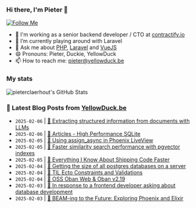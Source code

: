 ### Hi there, I'm Pieter 👋  
[![Follow Me](https://img.shields.io/github/followers/pieterclaerhout?label=Follow&style=social)](https://github.com/pieterclaerhout)

- 🏢 I'm working as a senior backend developer / CTO at [contractify.io](https://contractify.io)
- 🌱 I’m currently playing around with Laravel
- 💬 Ask me about [PHP](https://php.net), [Laravel](http://laravel.com) and [VueJS](https://vuejs.org)
- 😄 Pronouns: Pieter, Duckie, YellowDuck
- 📫 How to reach me: pieter@yellowduck.be

### My stats

![pieterclaerhout's GitHub Stats](https://github-readme-stats.vercel.app/api?username=pieterclaerhout&show_icons=true&count_private=true&line_height=40)

### 📩 Latest Blog Posts from [YellowDuck.be](https://www.yellowduck.be/)
<!-- BLOG-POST-LIST:START -->
- `2025-02-06` | [🔗 Extracting structured information from documents with LLMs](https://www.yellowduck.be/posts/extracting-structured-information-from-documents-with-llms)  
- `2025-02-06` | [🔗 Articles - High Performance SQLite](https://www.yellowduck.be/posts/articles-high-performance-sqlite)  
- `2025-02-05` | [🐥 Using assign_async in Phoenix LiveView](https://www.yellowduck.be/posts/using-assign-async-in-phoenix-liveview)  
- `2025-02-05` | [🔗 Faster similarity search performance with pgvector indexes](https://www.yellowduck.be/posts/faster-similarity-search-performance-with-pgvector-indexes)  
- `2025-02-05` | [🔗 Everything I Know About Shipping Code Faster](https://www.yellowduck.be/posts/everything-i-know-about-shipping-code-faster)  
- `2025-02-04` | [🐥 Getting the size of all postgres databases on a server](https://www.yellowduck.be/posts/getting-the-size-of-all-postgres-databases-on-a-server)  
- `2025-02-04` | [🔗 TIL Ecto Constraints and Validations](https://www.yellowduck.be/posts/til-ecto-constraints-and-validations)  
- `2025-02-04` | [🔗 OSS Oban Web &amp; Oban v2.19](https://www.yellowduck.be/posts/oss-oban-web-oban-v2-19)  
- `2025-02-03` | [🔗 In response to a frontend developer asking about database development](https://www.yellowduck.be/posts/in-response-to-a-frontend-developer-asking-about-database-development)  
- `2025-02-03` | [🔗 BEAM-ing to the Future: Exploring Phoenix and Elixir](https://www.yellowduck.be/posts/beam-ing-to-the-future-exploring-phoenix-and-elixir)  

<!-- BLOG-POST-LIST:END -->
